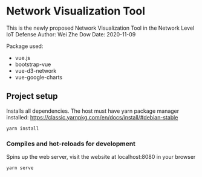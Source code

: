 # Network Visualization Tool
This is the newly proposed Network Visualization Tool in the Network Level IoT Defense 
Author: Wei Zhe Dow
Date: 2020-11-09

Package used:
- vue.js
- bootstrap-vue
- vue-d3-network
- vue-google-charts


## Project setup
Installs all dependencies. The host must have yarn package manager installed: https://classic.yarnpkg.com/en/docs/install/#debian-stable
```
yarn install
```

### Compiles and hot-reloads for development
Spins up the web server, visit the website at localhost:8080 in your browser
```
yarn serve
```
